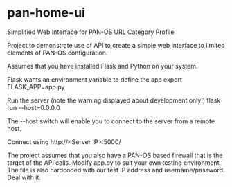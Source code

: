 # pan-home-ui
Simplified Web Interface for PAN-OS URL Category Profile

Project to demonstrate use of API to create a simple web interface to limited elements of PAN-OS configuration.

Assumes that you have installed Flask and Python on your system.

Flask wants an environment variable to define the app 
export FLASK_APP=app.py

Run the server (note the warning displayed about development only!)
flask run --host=0.0.0.0

The --host switch will enable you to connect to the server from a remote host.

Connect using http://\<Server IP\>:5000/

The project assumes that you also have a PAN-OS based firewall that is the target of the API calls.
Modify app.py to suit your own testing environment. The file is also hardcoded with our test
IP address and username/password. Deal with it.
